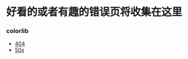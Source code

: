 # 好看的或者有趣的错误页将收集在这里

### colorlib
- [404](https://hityb.github.io/nice-error-page-collection/colorlib/404.html)
- [50x](https://hityb.github.io/nice-error-page-collection/colorlib/50x.html)
